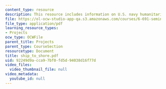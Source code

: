 ```yaml
---
content_type: resource
description: This resource includes information on U.S. navy humanitarian relief.
file: https://ol-ocw-studio-app-qa.s3.amazonaws.com/courses/6-691-seminar-in-electric-power-systems-spring-2006/92249d9acca97bf0fd5d94038d16f77d_ship_to_shore.pdf
file_type: application/pdf
learning_resource_types:
- Projects
ocw_type: OCWFile
parent_title: Projects
parent_type: CourseSection
resourcetype: Document
title: ship_to_shore.pdf
uid: 92249d9a-cca9-7bf0-fd5d-94038d16f77d
video_files:
  video_thumbnail_file: null
video_metadata:
  youtube_id: null
---
```


